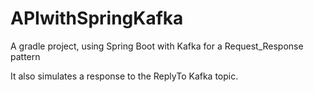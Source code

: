 # APIwithSpringKafka

A gradle project, using Spring Boot with Kafka for a Request_Response pattern

It also simulates a response to the ReplyTo Kafka topic.



 
